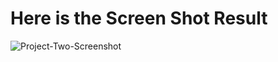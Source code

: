 # Here is the Screen Shot Result

![Project-Two-Screenshot](https://user-images.githubusercontent.com/81255226/121766750-4a6c6b00-cb7a-11eb-8ce7-a133c063c37e.png)
